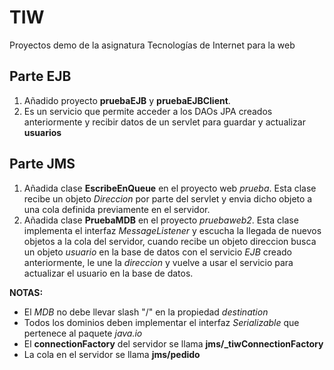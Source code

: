TIW
===

Proyectos demo de la asignatura Tecnologías de Internet para la web

## Parte EJB

1. Añadido proyecto **pruebaEJB** y **pruebaEJBClient**.
2. Es un servicio que permite acceder a los DAOs JPA creados anteriormente y recibir datos de un servlet para guardar y actualizar  **usuarios**

## Parte JMS

1. Añadida clase **EscribeEnQueue** en el proyecto web _prueba_. Esta clase recibe un objeto _Direccion_ por parte del servlet y envia dicho objeto a una cola definida previamente en el servidor.
2. Añadida clase **PruebaMDB** en el proyecto _pruebaweb2_. Esta clase implementa el interfaz _MessageListener_ y escucha la llegada de nuevos objetos a la cola del servidor, cuando recibe un objeto direccion busca un objeto _usuario_ en la base de datos con el servicio _EJB_ creado anteriormente,  le une la _direccion_ y vuelve a usar el servicio para actualizar el usuario en la base de datos.

**NOTAS:** 
* El _MDB_ no debe llevar slash "/" en la propiedad _destination_
* Todos los dominios deben implementar el interfaz _Serializable_ que pertenece al paquete _java.io_
* El **connectionFactory** del servidor se llama **jms/_tiwConnectionFactory**
* La cola en el servidor se llama **jms/pedido**
